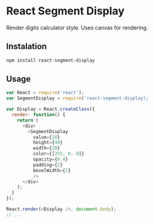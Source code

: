 React Segment Display
=====================
Render digits calculator style.
Uses canvas for rendering.

Instalation
-----------
```sh
npm install react-segment-display
```

Usage
-----
```js
var React = require('react');
var SegmentDisplay = require('react-segment-display);

var Display = React.createClass({
  render: function() {
    return (
      <div>
        <SegmentDisplay
          value={10}
          height={40}
          width={20}
          color={[255, 0, 0]}
          opacity={0.4}
          padding={2}
          bevelWidth={2}
          />
      </div>
    );
  }
});

React.render(<Display />, document.body);
// ...
```
